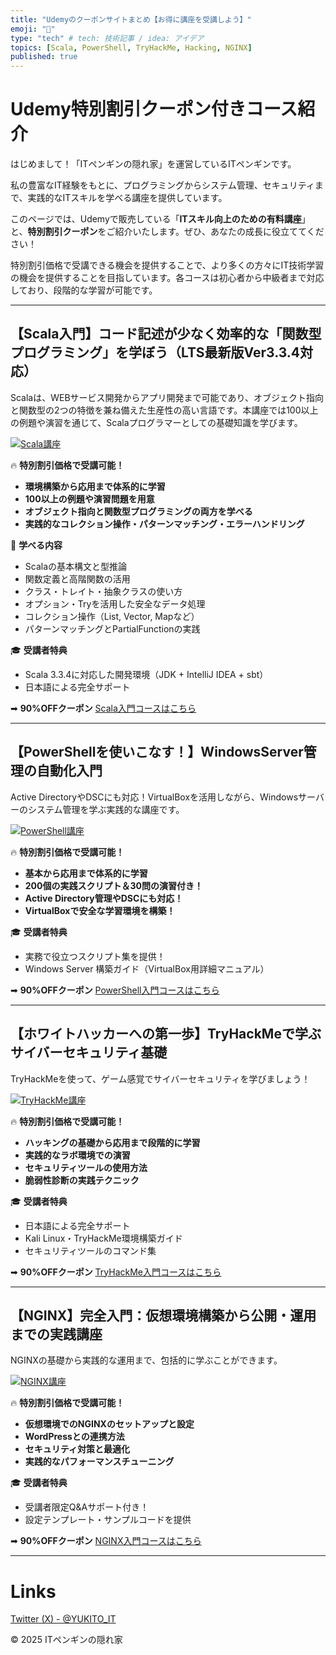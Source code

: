 ```yaml
---
title: "Udemyのクーポンサイトまとめ【お得に講座を受講しよう】"
emoji: "🐙"
type: "tech" # tech: 技術記事 / idea: アイデア
topics: [Scala, PowerShell, TryHackMe, Hacking, NGINX]
published: true
---
```


# Udemy特別割引クーポン付きコース紹介

はじめまして！「ITペンギンの隠れ家」を運営しているITペンギンです。

私の豊富なIT経験をもとに、プログラミングからシステム管理、セキュリティまで、実践的なITスキルを学べる講座を提供しています。

このページでは、Udemyで販売している「**ITスキル向上のための有料講座**」と、**特別割引クーポン**をご紹介いたします。ぜひ、あなたの成長に役立ててください！

特別割引価格で受講できる機会を提供することで、より多くの方々にIT技術学習の機会を提供することを目指しています。各コースは初心者から中級者まで対応しており、段階的な学習が可能です。

---

## 【Scala入門】コード記述が少なく効率的な「関数型プログラミング」を学ぼう（LTS最新版Ver3.3.4対応）

Scalaは、WEBサービス開発からアプリ開発まで可能であり、オブジェクト指向と関数型の2つの特徴を兼ね備えた生産性の高い言語です。本講座では100以上の例題や演習を通じて、Scalaプログラマーとしての基礎知識を学びます。

[![Scala講座](https://storage.googleapis.com/zenn-user-upload/4470ad25c502-20250320.png)](https://www.udemy.com/course/scalaltsver334/?couponCode=SCALA_BEST202503)

🔥 **特別割引価格で受講可能！**

- **環境構築から応用まで体系的に学習**
- **100以上の例題や演習問題を用意**
- **オブジェクト指向と関数型プログラミングの両方を学べる**
- **実践的なコレクション操作・パターンマッチング・エラーハンドリング**

📌 **学べる内容**
- Scalaの基本構文と型推論
- 関数定義と高階関数の活用
- クラス・トレイト・抽象クラスの使い方
- オプション・Tryを活用した安全なデータ処理
- コレクション操作（List, Vector, Mapなど）
- パターンマッチングとPartialFunctionの実践

🎓 **受講者特典**
- Scala 3.3.4に対応した開発環境（JDK + IntelliJ IDEA + sbt）
- 日本語による完全サポート

➡ **90%OFFクーポン**
[Scala入門コースはこちら](https://www.udemy.com/course/scalaltsver334/?couponCode=SCALA_BEST202503)

---

## 【PowerShellを使いこなす！】WindowsServer管理の自動化入門

Active DirectoryやDSCにも対応！VirtualBoxを活用しながら、Windowsサーバーのシステム管理を学ぶ実践的な講座です。

[![PowerShell講座](https://storage.googleapis.com/zenn-user-upload/3bc5ad8183fe-20250320.jpg)](https://www.udemy.com/course/powershellwindowsserver/?couponCode=PS_BEST202503)

🔥 **特別割引価格で受講可能！**

- **基本から応用まで体系的に学習**
- **200個の実践スクリプト＆30問の演習付き！**
- **Active Directory管理やDSCにも対応！**
- **VirtualBoxで安全な学習環境を構築！**

🎓 **受講者特典**
- 実務で役立つスクリプト集を提供！
- Windows Server 構築ガイド（VirtualBox用詳細マニュアル）

➡ **90%OFFクーポン**
[PowerShell入門コースはこちら](https://www.udemy.com/course/powershellwindowsserver/?couponCode=PS_BEST202503)

---

## 【ホワイトハッカーへの第一歩】TryHackMeで学ぶサイバーセキュリティ基礎

TryHackMeを使って、ゲーム感覚でサイバーセキュリティを学びましょう！

[![TryHackMe講座](https://storage.googleapis.com/zenn-user-upload/b3410042419b-20250320.png)](https://www.udemy.com/course/tryhackme/?couponCode=THM_BEST202503)

🔥 **特別割引価格で受講可能！**

- **ハッキングの基礎から応用まで段階的に学習**
- **実践的なラボ環境での演習**
- **セキュリティツールの使用方法**
- **脆弱性診断の実践テクニック**

🎓 **受講者特典**
- 日本語による完全サポート
- Kali Linux・TryHackMe環境構築ガイド
- セキュリティツールのコマンド集

➡ **90%OFFクーポン**
[TryHackMe入門コースはこちら](https://www.udemy.com/course/tryhackme/?couponCode=THM_BEST202503)

---

## 【NGINX】完全入門：仮想環境構築から公開・運用までの実践講座

NGINXの基礎から実践的な運用まで、包括的に学ぶことができます。

[![NGINX講座](https://storage.googleapis.com/zenn-user-upload/71d95329b967-20250320.jpg)](https://www.udemy.com/course/nginx-qp/?couponCode=NGINX_BEST202503)

🔥 **特別割引価格で受講可能！**

- **仮想環境でのNGINXのセットアップと設定**
- **WordPressとの連携方法**
- **セキュリティ対策と最適化**
- **実践的なパフォーマンスチューニング**

🎓 **受講者特典**
- 受講者限定Q&Aサポート付き！
- 設定テンプレート・サンプルコードを提供

➡ **90%OFFクーポン**
[NGINX入門コースはこちら](https://www.udemy.com/course/nginx-qp/?couponCode=NGINX_BEST202503)

---

# Links

[Twitter (X) - @YUKITO_IT](https://x.com/YUKITO_IT)

© 2025 ITペンギンの隠れ家

